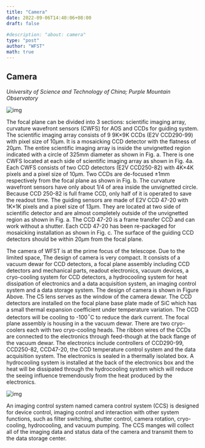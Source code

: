 ```yaml
---
title: "Camera"
date: 2022-09-06T14:40:06+08:00
draft: false
 
#description: "about: camera"
type: "post"
author: "WFST"
math: true
---
```


## Camera

*University of Science and Technology of China; Purple Mountain Observatory*

![img](/images/figs_Telescope_Camera/camera.png)

The focal plane can be divided into 3 sections: scientific imaging array, curvature wavefront sensors (CWFS) for AOS and CCDs for guiding system. The scientific imaging array consists of 9 9K×9K CCDs (E2V CCD290-99) with pixel size of 10$\mu$m. It is a mosaicking CCD detector with the flatness of 20$\mu$m. The entire scientific imaging array is inside the unvignetted region indicated with a circle of 325mm diameter as shown in Fig. a. There is one CWFS located at each side of scientific imaging array as shown in Fig. 4a. Each CWFS consists of two CCD detectors (E2V CCD250-82) with 4K×4K pixels and a pixel size of 10$\mu$m. Two CCDs are de-focused $\pm$1mm respectively from the focal plane as shown in Fig. b. The curvature wavefront sensors have only about 1/4 of area inside the unvignetted circle. Because CCD 250-82 is full frame CCD, only half of it is operated to save the readout time. The guiding sensors are made of E2V CCD 47-20 with 1K×1K pixels and a pixel size of 13$\mu$m. They are located at two side of scientific detector and are almost completely outside of the unvignetted region as shown in Fig. a. The CCD 47-20 is a frame transfer CCD and can work without a shutter. Each CCD 47-20 has been re-packaged for mosaicking installation as shown in Fig. c. The surface of the guiding CCD detectors should be within 20$\mu$m from the focal plane.

The camera of WFST is at the prime focus of the telescope. Due to the limited space, The design of camera is very compact. It consists of a vacuum dewar for CCD detectors, a focal plane assembly including CCD detectors and mechanical parts, readout electronics, vacuum devices, a cryo-cooling system for CCD detectors, a hydrocooling system for heat dissipation of electronics and a data acquisition system, an imaging control system and a data storage system. The design of camera is shown in Figure Above. The C5 lens serves as the window of the camera dewar. The CCD detectors are installed on the focal plane base plate made of SiC which has a small thermal expansion coefficient under temperature variation. The CCD detectors will be cooling to -100$^{\circ}$C to reduce the dark current. The focal plane assembly is housing in a the vacuum dewar. There are two cryo-coolers each with two cryo-cooling heads. The ribbon wires of the CCDs are connected to the electronics through feed-though at the back flange of the vacuum dewar. The electronics include controllers of CCD290-99, CCD250-82, CCD47-20, the CCD temperature control system and the data acquisition system. The electronics is sealed in a thermally isolated box. A hydrocooling system is installed at the back of the electronics box and the heat will be dissipated through the hydrocooling system which will reduce the seeing influence tremendously from the heat produced by the electronics. 

![img](/images/figs_Telescope_Camera/fp.jpg)

An imaging control system named camera control system (CCS) is designed for device control, imaging control and interaction with other system functions, such as filter switching, shutter control, camera rotation, cryo-cooling, hydrocooling, and vacuum pumping. The CCS manges will collect all of the imaging data and status data of the camera and transmit them to the data storage center. 
